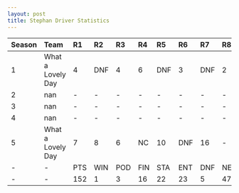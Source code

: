 ```yaml
---
layout: post 
title: Stephan Driver Statistics
--- 
```


| Season   | Team              | R1   | R2   | R3   | R4   | R5   | R6   | R7   | R8   | R9   | R10   | R11   | R12   | Pts   | Pos   |
|:---------|:------------------|:-----|:-----|:-----|:-----|:-----|:-----|:-----|:-----|:-----|:------|:------|:------|:------|:------|
| 1        | What a Lovely Day | 4    | DNF  | 4    | 6    | DNF  | 3    | DNF  | 2    | 4    | 5     | 8     | 8     | 90    | 4     |
| 2        | nan               | -    | -    | -    | -    | -    | -    | -    | -    | -    | -     | -     | -     | -     | -     |
| 3        | nan               | -    | -    | -    | -    | -    | -    | -    | -    | -    | -     | -     | -     | -     | -     |
| 4        | nan               | -    | -    | -    | -    | -    | -    | -    | -    | -    | -     | -     | -     | -     | -     |
| 5        | What a Lovely Day | 7    | 8    | 6    | NC   | 10   | DNF  | 16   | -    | DNF  | DNQ   | 12    | 1     | 58    | 9     |
| -        | -                 | PTS  | WIN  | POD  | FIN  | STA  | ENT  | DNF  | NET  | DNQ  | %Fin  | PPR   | BST   | CHA   | RNK   |
| -        | -                 | 152  | 1    | 3    | 16   | 22   | 23   | 5    | 47   | 1    | 72.7  | 6.61  | 1     | 0     | 11    |
